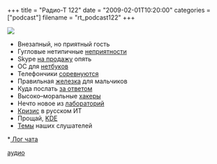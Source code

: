+++
title = "Радио-Т 122"
date = "2009-02-01T10:20:00"
categories = ["podcast"]
filename = "rt_podcast122"
+++

![](https://radio-t.com/images/radio-t/rt122.png)











- Внезапный, но приятный гость
- Гугловые нетипичные [неприятности](http://www.techcrunch.com/2009/01/31/google-flags-whole-internet-as-malware/)
- Skype [на продажу](http://business.compulenta.ru/398035/) опять
- ОС для [нетбуков](http://www.crunchgear.com/2009/01/30/intels-new-os-for-netbooks/)
- Телефончики [соревнуются](http://www.engadget.com/2009/01/29/days-to-1-million-the-smartphone-wars/)
- Правильная [железка](http://www.engadget.com/2009/01/28/buffalo-rolls-out-7-inch-usb-external-display/) для мальчиков
- Куда послать [за ответом](http://habrahabr.ru/blogs/google/50374/)
- Высоко–моральные [хакеры](http://habrahabr.ru/blogs/infosecurity/50590/)
- Нечто новое из [лабораторий](http://net.compulenta.ru/398323/)
- [Кризис](http://webplanet.ru/news/business/2009/01/30/it_shortering.html) в русском ИТ
- Прощай, [KDE](http://www.opennet.ru/opennews/art.shtml?num=19972)
- [Темы](http://radio-t.com/temi_dlja_vipuskov/temy-dlya-122/) наших слушателей







*[ Лог чата](http://chat.radio-t.com/logs/radio-t-122.html)

[аудио](http://cdn.radio-t.com/rt_podcast122.mp3)
<audio src="http://cdn.radio-t.com/rt_podcast122.mp3" preload="none"></audio>
